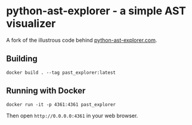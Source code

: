 # python-ast-explorer - a simple AST visualizer

A fork of the illustrous code behind [python-ast-explorer.com](https://python-ast-explorer.com).

## Building
```
docker build . --tag past_explorer:latest
```

## Running with Docker
```
docker run -it -p 4361:4361 past_explorer
```

Then open `http://0.0.0.0:4361` in your web browser.
